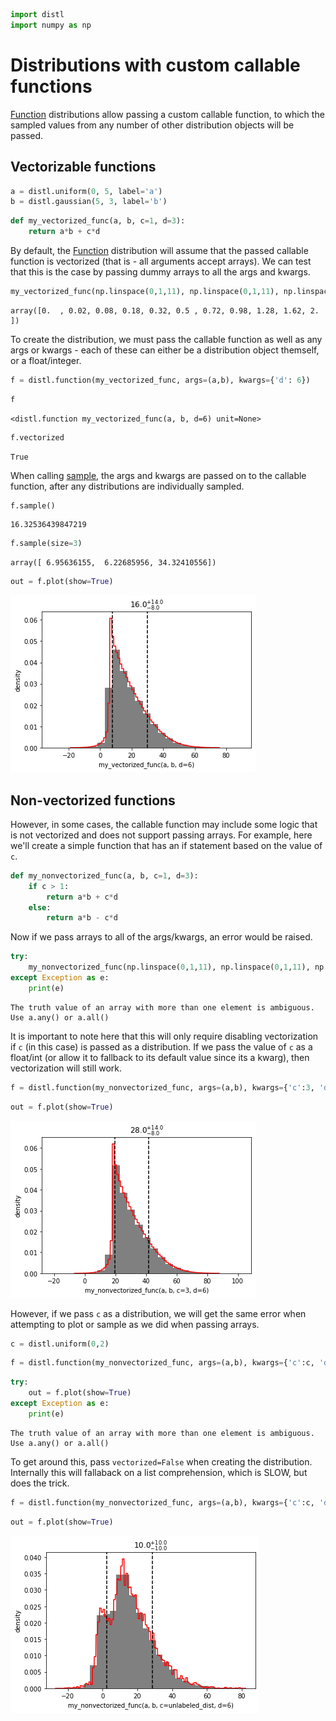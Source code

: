 ```python
import distl
import numpy as np
```

# Distributions with custom callable functions

[Function](../api/Function.md) distributions allow passing a custom callable function, to which the sampled values from any number of other distribution objects will be passed.

## Vectorizable functions



```python
a = distl.uniform(0, 5, label='a')
b = distl.gaussian(5, 3, label='b')
```


```python
def my_vectorized_func(a, b, c=1, d=3):
    return a*b + c*d
```

By default, the [Function](../api/Function.md) distribution will assume that the passed callable function is vectorized (that is - all arguments accept arrays).  We can test that this is the case by passing dummy arrays to all the args and kwargs.


```python
my_vectorized_func(np.linspace(0,1,11), np.linspace(0,1,11), np.linspace(0,1,11), np.linspace(0,1,11))
```




    array([0.  , 0.02, 0.08, 0.18, 0.32, 0.5 , 0.72, 0.98, 1.28, 1.62, 2.  ])



To create the distribution, we must pass the callable function as well as any args or kwargs - each of these can either be a distribution object themself, or a float/integer.


```python
f = distl.function(my_vectorized_func, args=(a,b), kwargs={'d': 6})
```


```python
f
```




    <distl.function my_vectorized_func(a, b, d=6) unit=None>




```python
f.vectorized
```




    True



When calling [sample](../api/Function.sample.md), the args and kwargs are passed on to the callable function, after any distributions are individually sampled.


```python
f.sample()
```




    16.32536439847219




```python
f.sample(size=3)
```




    array([ 6.95636155,  6.22685956, 34.32410556])




```python
out = f.plot(show=True)
```


![png](function_files/function_13_0.png)


## Non-vectorized functions

However, in some cases, the callable function may include some logic that is not vectorized and does not support passing arrays.  For example, here we'll create a simple function that has an if statement based on the value of `c`.


```python
def my_nonvectorized_func(a, b, c=1, d=3):
    if c > 1:
        return a*b + c*d
    else:
        return a*b - c*d
```

Now if we pass arrays to all of the args/kwargs, an error would be raised.


```python
try:
    my_nonvectorized_func(np.linspace(0,1,11), np.linspace(0,1,11), np.linspace(0,1,11), np.linspace(0,1,11))
except Exception as e:
    print(e)
```

    The truth value of an array with more than one element is ambiguous. Use a.any() or a.all()


It is important to note here that this will only require disabling vectorization if `c` (in this case) is passed as a distribution.  If we pass the value of `c` as a float/int (or allow it to fallback to its default value since its a kwarg), then vectorization will still work.


```python
f = distl.function(my_nonvectorized_func, args=(a,b), kwargs={'c':3, 'd': 6})
```


```python
out = f.plot(show=True)
```


![png](function_files/function_20_0.png)


However, if we pass `c` as a distribution, we will get the same error when attempting to plot or sample as we did when passing arrays.


```python
c = distl.uniform(0,2)
```


```python
f = distl.function(my_nonvectorized_func, args=(a,b), kwargs={'c':c, 'd': 6})
```


```python
try:
    out = f.plot(show=True)
except Exception as e:
    print(e)
```

    The truth value of an array with more than one element is ambiguous. Use a.any() or a.all()


To get around this, pass `vectorized=False` when creating the distribution.  Internally this will fallaback on a list comprehension, which is SLOW, but does the trick.


```python
f = distl.function(my_nonvectorized_func, args=(a,b), kwargs={'c':c, 'd': 6}, vectorized=False)
```


```python
out = f.plot(show=True)
```


![png](function_files/function_27_0.png)



```python

```
